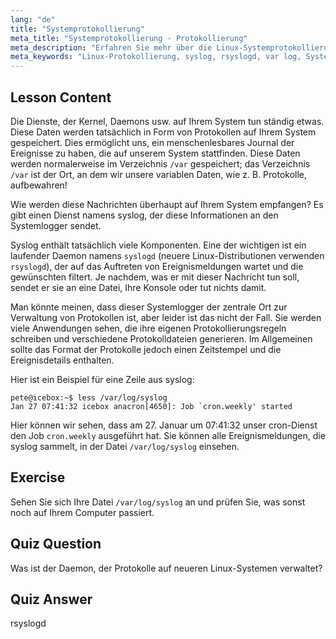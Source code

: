 ```yaml
---
lang: "de"
title: "Systemprotokollierung"
meta_title: "Systemprotokollierung - Protokollierung"
meta_description: "Erfahren Sie mehr über die Linux-Systemprotokollierung, syslog und wie Sie Protokolldateien in /var/log anzeigen können. Verstehen Sie rsyslogd und überwachen Sie Systemereignisse mit diesem Leitfaden für Anfänger."
meta_keywords: "Linux-Protokollierung, syslog, rsyslogd, var log, Systemprotokolle, Linux-Tutorial, Anfängerleitfaden"
---
```


## Lesson Content

Die Dienste, der Kernel, Daemons usw. auf Ihrem System tun ständig etwas. Diese Daten werden tatsächlich in Form von Protokollen auf Ihrem System gespeichert. Dies ermöglicht uns, ein menschenlesbares Journal der Ereignisse zu haben, die auf unserem System stattfinden. Diese Daten werden normalerweise im Verzeichnis `/var` gespeichert; das Verzeichnis `/var` ist der Ort, an dem wir unsere variablen Daten, wie z. B. Protokolle, aufbewahren!

Wie werden diese Nachrichten überhaupt auf Ihrem System empfangen? Es gibt einen Dienst namens syslog, der diese Informationen an den Systemlogger sendet.

Syslog enthält tatsächlich viele Komponenten. Eine der wichtigen ist ein laufender Daemon namens `syslogd` (neuere Linux-Distributionen verwenden `rsyslogd`), der auf das Auftreten von Ereignismeldungen wartet und die gewünschten filtert. Je nachdem, was er mit dieser Nachricht tun soll, sendet er sie an eine Datei, Ihre Konsole oder tut nichts damit.

Man könnte meinen, dass dieser Systemlogger der zentrale Ort zur Verwaltung von Protokollen ist, aber leider ist das nicht der Fall. Sie werden viele Anwendungen sehen, die ihre eigenen Protokollierungsregeln schreiben und verschiedene Protokolldateien generieren. Im Allgemeinen sollte das Format der Protokolle jedoch einen Zeitstempel und die Ereignisdetails enthalten.

Hier ist ein Beispiel für eine Zeile aus syslog:

```plaintext
pete@icebox:~$ less /var/log/syslog
Jan 27 07:41:32 icebox anacron[4650]: Job `cron.weekly' started
```

Hier können wir sehen, dass am 27. Januar um 07:41:32 unser cron-Dienst den Job `cron.weekly` ausgeführt hat. Sie können alle Ereignismeldungen, die syslog sammelt, in der Datei `/var/log/syslog` einsehen.

## Exercise

Sehen Sie sich Ihre Datei `/var/log/syslog` an und prüfen Sie, was sonst noch auf Ihrem Computer passiert.

## Quiz Question

Was ist der Daemon, der Protokolle auf neueren Linux-Systemen verwaltet?

## Quiz Answer

rsyslogd
